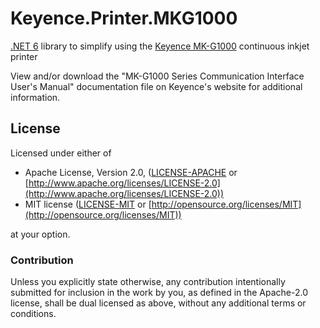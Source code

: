 ﻿# Keyence.Printer.MKG1000

[.NET 6](https://dotnet.microsoft.com/en-us/download/dotnet/6.0) library to simplify using the [Keyence MK-G1000](https://www.keyence.com/products/marker/inkjet-printers/mk-g/models/mk-g1000/) continuous inkjet printer

View and/or download the "MK-G1000 Series Communication Interface User's Manual" documentation file on Keyence's website for additional information.

## License

Licensed under either of

* Apache License, Version 2.0, ([LICENSE-APACHE](LICENSE-APACHE) or [http://www.apache.org/licenses/LICENSE-2.0](http://www.apache.org/licenses/LICENSE-2.0))
* MIT license ([LICENSE-MIT](LICENSE-MIT) or [http://opensource.org/licenses/MIT](http://opensource.org/licenses/MIT))

at your option.

### Contribution

Unless you explicitly state otherwise, any contribution intentionally submitted for inclusion in the work by you, as defined in the Apache-2.0 license, shall be dual licensed as above, without any additional terms or conditions.
